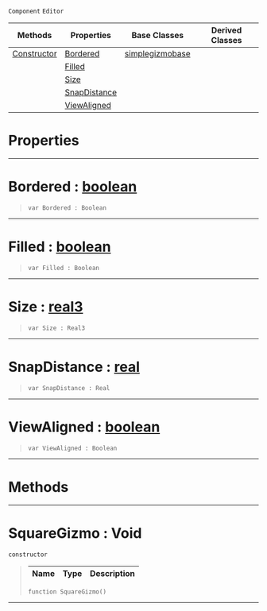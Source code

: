  `Component` `Editor`



|Methods|Properties|Base Classes|Derived Classes|
|---|---|---|---|
|[Constructor](squaregizmo.md#squaregizmo-void)|[Bordered](squaregizmo.md#bordered-zilch-engine-doc)|[simplegizmobase](simplegizmobase.md)| |
| |[Filled](squaregizmo.md#filled-zilch-engine-docum)| | |
| |[Size](squaregizmo.md#size-zilch-engine-documen)| | |
| |[SnapDistance](squaregizmo.md#snapdistance-zilch-engine)| | |
| |[ViewAligned](squaregizmo.md#viewaligned-zilch-engine)| | |


 #  Properties


---  
 #  Bordered : [boolean](../nada_base_types/boolean.md)

> 
> ```TS:Nada
> var Bordered : Boolean


---  
 #  Filled : [boolean](../nada_base_types/boolean.md)

> 
> ```TS:Nada
> var Filled : Boolean


---  
 #  Size : [real3](../nada_base_types/real3.md)

> 
> ```TS:Nada
> var Size : Real3


---  
 #  SnapDistance : [real](../nada_base_types/real.md)

> 
> ```TS:Nada
> var SnapDistance : Real


---  
 #  ViewAligned : [boolean](../nada_base_types/boolean.md)

> 
> ```TS:Nada
> var ViewAligned : Boolean


---  
 #  Methods


---  
 #  SquareGizmo : Void

 `constructor`

> 
> |Name|Type|Description|
> |---|---|---|
> ```TS:Nada
> function SquareGizmo()
> ``` 


---  
 

 